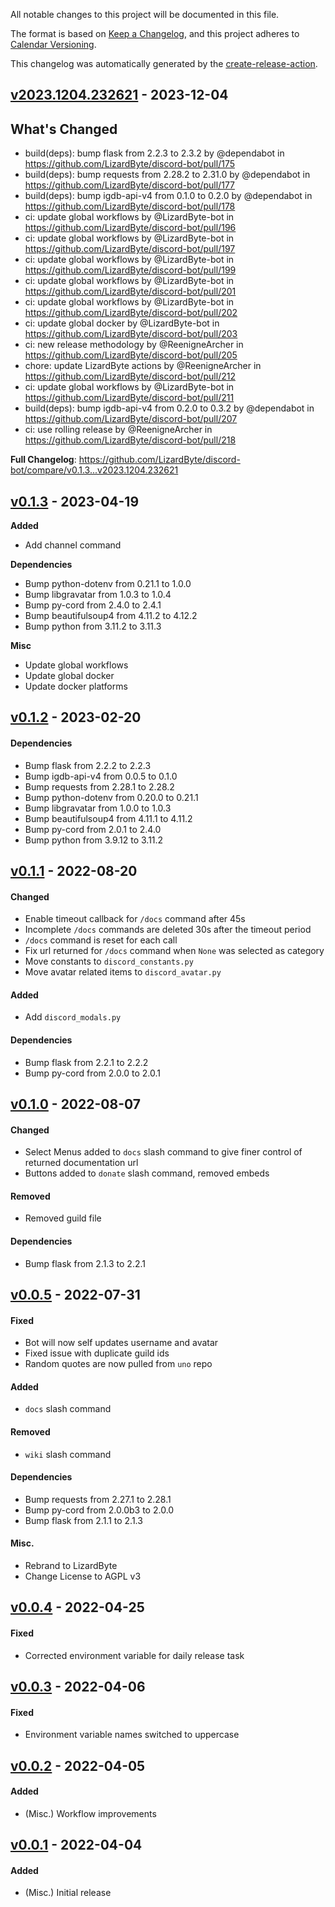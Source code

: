 <!-- # Changelog -->

All notable changes to this project will be documented in this file.

The format is based on [Keep a Changelog](https://keepachangelog.com/en/1.0.0/),
and this project adheres to [Calendar Versioning](https://calver.org/).

This changelog was automatically generated by the
[create-release-action](https://github.com/LizardByte/create-release-action).

## [v2023.1204.232621] - 2023-12-04

## What's Changed
* build(deps): bump flask from 2.2.3 to 2.3.2 by @dependabot in https://github.com/LizardByte/discord-bot/pull/175
* build(deps): bump requests from 2.28.2 to 2.31.0 by @dependabot in https://github.com/LizardByte/discord-bot/pull/177
* build(deps): bump igdb-api-v4 from 0.1.0 to 0.2.0 by @dependabot in https://github.com/LizardByte/discord-bot/pull/178
* ci: update global workflows by @LizardByte-bot in https://github.com/LizardByte/discord-bot/pull/196
* ci: update global workflows by @LizardByte-bot in https://github.com/LizardByte/discord-bot/pull/197
* ci: update global workflows by @LizardByte-bot in https://github.com/LizardByte/discord-bot/pull/199
* ci: update global workflows by @LizardByte-bot in https://github.com/LizardByte/discord-bot/pull/201
* ci: update global workflows by @LizardByte-bot in https://github.com/LizardByte/discord-bot/pull/202
* ci: update global docker by @LizardByte-bot in https://github.com/LizardByte/discord-bot/pull/203
* ci: new release methodology by @ReenigneArcher in https://github.com/LizardByte/discord-bot/pull/205
* chore: update LizardByte actions by @ReenigneArcher in https://github.com/LizardByte/discord-bot/pull/212
* ci: update global workflows by @LizardByte-bot in https://github.com/LizardByte/discord-bot/pull/211
* build(deps): bump igdb-api-v4 from 0.2.0 to 0.3.2 by @dependabot in https://github.com/LizardByte/discord-bot/pull/207
* ci: use rolling release by @ReenigneArcher in https://github.com/LizardByte/discord-bot/pull/218


**Full Changelog**: https://github.com/LizardByte/discord-bot/compare/v0.1.3...v2023.1204.232621

## [v0.1.3] - 2023-04-19

**Added**
- Add channel command

**Dependencies**
- Bump python-dotenv from 0.21.1 to 1.0.0
- Bump libgravatar from 1.0.3 to 1.0.4
- Bump py-cord from 2.4.0 to 2.4.1
- Bump beautifulsoup4 from 4.11.2 to 4.12.2
- Bump python from 3.11.2 to 3.11.3

**Misc**
- Update global workflows
- Update global docker
- Update docker platforms

## [v0.1.2] - 2023-02-20

#### Dependencies
- Bump flask from 2.2.2 to 2.2.3
- Bump igdb-api-v4 from 0.0.5 to 0.1.0
- Bump requests from 2.28.1 to 2.28.2
- Bump python-dotenv from 0.20.0 to 0.21.1
- Bump libgravatar from 1.0.0 to 1.0.3
- Bump beautifulsoup4 from 4.11.1 to 4.11.2
- Bump py-cord from 2.0.1 to 2.4.0
- Bump python from 3.9.12 to 3.11.2

## [v0.1.1] - 2022-08-20

#### Changed
- Enable timeout callback for `/docs` command after 45s
- Incomplete `/docs` commands are deleted 30s after the timeout period
- `/docs` command is reset for each call
- Fix url returned for `/docs` command when `None` was selected as category
- Move constants to `discord_constants.py`
- Move avatar related items to `discord_avatar.py`
#### Added
- Add `discord_modals.py`
#### Dependencies
- Bump flask from 2.2.1 to 2.2.2
- Bump py-cord from 2.0.0 to 2.0.1

## [v0.1.0] - 2022-08-07

#### Changed
- Select Menus added to `docs` slash command to give finer control of returned documentation url
- Buttons added to `donate` slash command, removed embeds
#### Removed
- Removed guild file
#### Dependencies
- Bump flask from 2.1.3 to 2.2.1

## [v0.0.5] - 2022-07-31

#### Fixed
- Bot will now self updates username and avatar
- Fixed issue with duplicate guild ids
- Random quotes are now pulled from `uno` repo
#### Added
- `docs` slash command
#### Removed
- `wiki` slash command
#### Dependencies
- Bump requests from 2.27.1 to 2.28.1
- Bump py-cord from 2.0.0b3 to 2.0.0
- Bump flask from 2.1.1 to 2.1.3
#### Misc.
- Rebrand to LizardByte
- Change License to AGPL v3

## [v0.0.4] - 2022-04-25

#### Fixed
- Corrected environment variable for daily release task

## [v0.0.3] - 2022-04-06

#### Fixed
- Environment variable names switched to uppercase

## [v0.0.2] - 2022-04-05

#### Added
- (Misc.) Workflow improvements

## [v0.0.1] - 2022-04-04

#### Added
- (Misc.) Initial release

[v2023.1204.232621]: https://github.com/LizardByte/discord-bot/releases/tag/v2023.1204.232621
[v0.1.3]: https://github.com/LizardByte/discord-bot/releases/tag/v0.1.3
[v0.1.2]: https://github.com/LizardByte/discord-bot/releases/tag/v0.1.2
[v0.1.1]: https://github.com/LizardByte/discord-bot/releases/tag/v0.1.1
[v0.1.0]: https://github.com/LizardByte/discord-bot/releases/tag/v0.1.0
[v0.0.5]: https://github.com/LizardByte/discord-bot/releases/tag/v0.0.5
[v0.0.4]: https://github.com/LizardByte/discord-bot/releases/tag/v0.0.4
[v0.0.3]: https://github.com/LizardByte/discord-bot/releases/tag/v0.0.3
[v0.0.2]: https://github.com/LizardByte/discord-bot/releases/tag/v0.0.2
[v0.0.1]: https://github.com/LizardByte/discord-bot/releases/tag/v0.0.1
